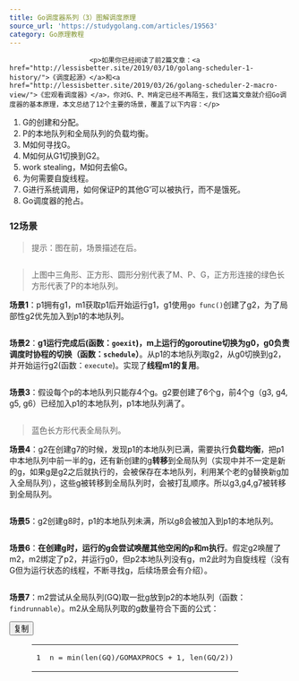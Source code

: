 ```yaml
---
title: Go调度器系列（3）图解调度原理
source_url: 'https://studygolang.com/articles/19563'
category: Go原理教程
---
```



						<p>如果你已经阅读了前2篇文章：<a href="http://lessisbetter.site/2019/03/10/golang-scheduler-1-history/">《调度起源》</a>和<a href="http://lessisbetter.site/2019/03/26/golang-scheduler-2-macro-view/">《宏观看调度器》</a>，你对G、P、M肯定已经不再陌生，我们这篇文章就介绍Go调度器的基本原理，本文总结了12个主要的场景，覆盖了以下内容：</p>
<ol>
<li>G的创建和分配。</li>
<li>P的本地队列和全局队列的负载均衡。</li>
<li>M如何寻找G。</li>
<li>M如何从G1切换到G2。</li>
<li>work stealing，M如何去偷G。</li>
<li>为何需要自旋线程。</li>
<li>G进行系统调用，如何保证P的其他G’可以被执行，而不是饿死。</li>
<li>Go调度器的抢占。</li>
</ol>
<h3 id="12场景"><a href="#12场景" class="headerlink" title="12场景"></a>12场景</h3><blockquote>
<p>提示：图在前，场景描述在后。</p>
</blockquote>
<p><img src="http://img.lessisbetter.site/2019-04-image-20190331190809649-4030489.png" alt=""></p>
<blockquote>
<p>上图中三角形、正方形、圆形分别代表了M、P、G，正方形连接的绿色长方形代表了P的本地队列。</p>
</blockquote>
<p><strong>场景1</strong>：p1拥有g1，m1获取p1后开始运行g1，g1使用<code>go func()</code>创建了g2，为了局部性g2优先加入到p1的本地队列。</p>
<p><img src="http://img.lessisbetter.site/2019-04-image-20190331190826838-4030506.png" alt=""></p>
<p><strong>场景2</strong>：<strong>g1运行完成后(函数：<code>goexit</code>)，m上运行的goroutine切换为g0，g0负责调度时协程的切换（函数：<code>schedule</code>）</strong>。从p1的本地队列取g2，从g0切换到g2，并开始运行g2(函数：<code>execute</code>)。实现了<strong>线程m1的复用</strong>。</p>
<p><img src="http://img.lessisbetter.site/2019-04-image-20190331160718646-4019638.png" alt=""></p>
<p><strong>场景3</strong>：假设每个p的本地队列只能存4个g。g2要创建了6个g，前4个g（g3, g4, g5, g6）已经加入p1的本地队列，p1本地队列满了。</p>
<p><img src="http://img.lessisbetter.site/2019-04-image-20190331160728024-4019648.png" alt=""></p>
<blockquote>
<p>蓝色长方形代表全局队列。</p>
</blockquote>
<p><strong>场景4</strong>：g2在创建g7的时候，发现p1的本地队列已满，需要执行<strong>负载均衡</strong>，把p1中本地队列中前一半的g，还有新创建的g<strong>转移</strong>到全局队列（实现中并不一定是新的g，如果g是g2之后就执行的，会被保存在本地队列，利用某个老的g替换新g加入全局队列），这些g被转移到全局队列时，会被打乱顺序。所以g3,g4,g7被转移到全局队列。</p>
<p><img src="http://img.lessisbetter.site/2019-04-image-20190331161138353-4019898.png" alt=""></p>
<p><strong>场景5</strong>：g2创建g8时，p1的本地队列未满，所以g8会被加入到p1的本地队列。</p>
<p><img src="http://img.lessisbetter.site/2019-04-image-20190331162734830-4020854.png" alt=""></p>
<p><strong>场景6</strong>：<strong>在创建g时，运行的g会尝试唤醒其他空闲的p和m执行</strong>。假定g2唤醒了m2，m2绑定了p2，并运行g0，但p2本地队列没有g，m2此时为自旋线程（没有G但为运行状态的线程，不断寻找g，后续场景会有介绍）。</p>
<p><img src="http://img.lessisbetter.site/2019-04-image-20190331162717486-4020837.png" alt=""></p>
<p><strong>场景7</strong>：m2尝试从全局队列(GQ)取一批g放到p2的本地队列（函数：<code>findrunnable</code>）。m2从全局队列取的g数量符合下面的公式：</p>
<div class="highlight-wrap"><button class="copy-btn">复制</button><figure class="highlight plain"><table><tbody><tr><td class="gutter"><pre><span class="line">1</span><br></pre></td><td class="code"><pre><span class="line">n = min(len(GQ)/GOMAXPROCS + 1, len(GQ/2))</span><br></pre></td></tr></tbody></table></figure>